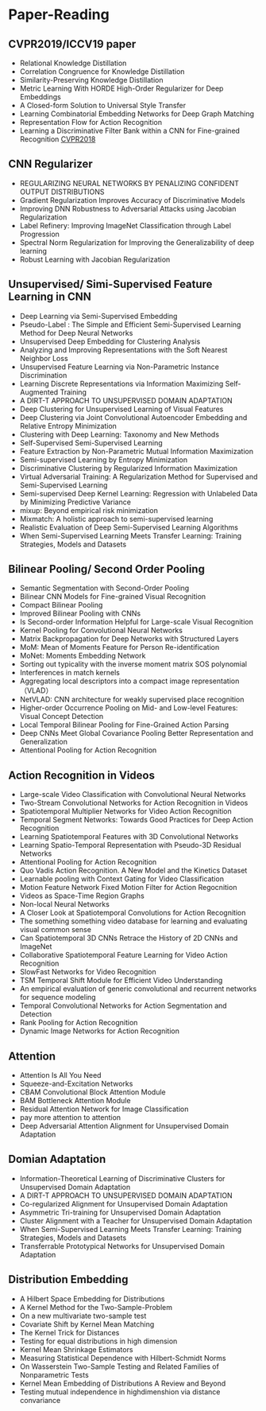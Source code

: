 # Paper-Reading

## CVPR2019/ICCV19 paper
* Relational Knowledge Distillation
* Correlation Congruence for Knowledge Distillation
* Similarity-Preserving Knowledge Distillation
* Metric Learning With HORDE High-Order Regularizer for Deep Embeddings
* A Closed-form Solution to Universal Style Transfer
* Learning Combinatorial Embedding Networks for Deep Graph Matching
* Representation Flow for Action Recognition
* Learning a Discriminative Filter Bank within a CNN for Fine-grained Recognition [CVPR2018](http://openaccess.thecvf.com/content_cvpr_2018/html/Wang_Learning_a_Discriminative_CVPR_2018_paper.html)

## CNN Regularizer
* REGULARIZING NEURAL NETWORKS BY PENALIZING CONFIDENT OUTPUT DISTRIBUTIONS
* Gradient Regularization Improves Accuracy of Discriminative Models
* Improving DNN Robustness to Adversarial Attacks using Jacobian Regularization
* Label Refinery: Improving ImageNet Classification through Label Progression
* Spectral Norm Regularization for Improving the Generalizability of deep learning
* Robust Learning with Jacobian Regularization

## Unsupervised/ Simi-Supervised Feature Learning in CNN
* Deep Learning via Semi-Supervised Embedding
* Pseudo-Label : The Simple and Efficient Semi-Supervised Learning Method for Deep Neural Networks
* Unsupervised Deep Embedding for Clustering Analysis
* Analyzing and Improving Representations with the Soft Nearest Neighbor Loss
* Unsupervised Feature Learning via Non-Parametric Instance Discrimination
* Learning Discrete Representations via Information Maximizing Self-Augmented Training
* A DIRT-T APPROACH TO UNSUPERVISED DOMAIN ADAPTATION
* Deep Clustering for Unsupervised Learning of Visual Features
* Deep Clustering via Joint Convolutional Autoencoder Embedding and Relative Entropy Minimization
* Clustering with Deep Learning: Taxonomy and New Methods
* Self-Supervised Semi-Supervised Learning
* Feature Extraction by Non-Parametric Mutual Information Maximization
* Semi-supervised Learning by Entropy Minimization
* Discriminative Clustering by Regularized Information Maximization
* Virtual Adversarial Training: A Regularization Method for Supervised and Semi-Supervised Learning
* Semi-supervised Deep Kernel Learning: Regression with Unlabeled Data by Minimizing Predictive Variance
* mixup: Beyond empirical risk minimization
* Mixmatch: A holistic approach to semi-supervised learning
* Realistic Evaluation of Deep Semi-Supervised Learning Algorithms
* When Semi-Supervised Learning Meets Transfer Learning: Training Strategies, Models and Datasets


## Bilinear Pooling/ Second Order Pooling
* Semantic Segmentation with Second-Order Pooling
* Bilinear CNN Models for Fine-grained Visual Recognition
* Compact Bilinear Pooling
* Improved Bilinear Pooling with CNNs
* Is Second-order Information Helpful for Large-scale Visual Recognition
* Kernel Pooling for Convolutional Neural Networks
* Matrix Backpropagation for Deep Networks with Structured Layers
* MoM: Mean of Moments Feature for Person Re-identification
* MoNet: Moments Embedding Network
* Sorting out typicality with the inverse moment matrix SOS polynomial
* Interferences in match kernels
* Aggregating local descriptors into a compact image representation （VLAD）
* NetVLAD: CNN architecture for weakly supervised place recognition
* Higher-order Occurrence Pooling on Mid- and Low-level Features: Visual Concept Detection
* Local Temporal Bilinear Pooling for Fine-Grained Action Parsing
* Deep CNNs Meet Global Covariance Pooling Better Representation and Generalization
* Attentional Pooling for Action Recognition

## Action Recognition in Videos
* Large-scale Video Classification with Convolutional Neural Networks
* Two-Stream Convolutional Networks for Action Recognition in Videos
* Spatiotemporal Multiplier Networks for Video Action Recognition
* Temporal Segment Networks: Towards Good Practices for Deep Action Recognition
* Learning Spatiotemporal Features with 3D Convolutional Networks
* Learning Spatio-Temporal Representation with Pseudo-3D Residual Networks
* Attentional Pooling for Action Recognition
* Quo Vadis Action Recognition. A New Model and the Kinetics Dataset
* Learnable pooling with Context Gating for Video Classification
* Motion Feature Network Fixed Motion Filter for Action Regocnition
* Videos as Space-Time Region Graphs
* Non-local Neural Networks
* A Closer Look at Spatiotemporal Convolutions for Action Recognition
* The something something video database for learning and evaluating visual common sense
* Can Spatiotemporal 3D CNNs Retrace the History of 2D CNNs and ImageNet
* Collaborative Spatiotemporal Feature Learning for Video Action Recognition
* SlowFast Networks for Video Recognition
* TSM Temporal Shift Module for Efficient Video Understanding
* An empirical evaluation of generic convolutional and recurrent networks for sequence modeling
* Temporal Convolutional Networks for Action Segmentation and Detection
* Rank Pooling for Action Recognition
* Dynamic Image Networks for Action Recognition

## Attention
* Attention Is All You Need
* Squeeze-and-Excitation Networks
* CBAM Convolutional Block Attention Module
* BAM Bottleneck Attention Module
* Residual Attention Network for Image Classification
* pay more attention to attention
* Deep Adversarial Attention Alignment for Unsupervised Domain Adaptation

## Domian Adaptation
* Information-Theoretical Learning of Discriminative Clusters for Unsupervised Domain Adaptation
* A DIRT-T APPROACH TO UNSUPERVISED DOMAIN ADAPTATION
* Co-regularized Alignment for Unsupervised Domain Adaptation
* Asymmetric Tri-training for Unsupervised Domain Adaptation
* Cluster Alignment with a Teacher for Unsupervised Domain Adaptation
* When Semi-Supervised Learning Meets Transfer Learning: Training Strategies, Models and Datasets
* Transferrable Prototypical Networks for Unsupervised Domain Adaptation

## Distribution Embedding
* A Hilbert Space Embedding for Distributions
* A Kernel Method for the Two-Sample-Problem
* On a new multivariate two-sample test
* Covariate Shift by Kernel Mean Matching
* The Kernel Trick for Distances 
* Testing for equal distributions in high dimension
* Kernel Mean Shrinkage Estimators
* Measuring Statistical Dependence with Hilbert-Schmidt Norms
* On Wasserstein Two-Sample Testing and Related Families of Nonparametric Tests
* Kernel Mean Embedding of Distributions A Review and Beyond
* Testing mutual independence in highdimenshion via distance convariance



